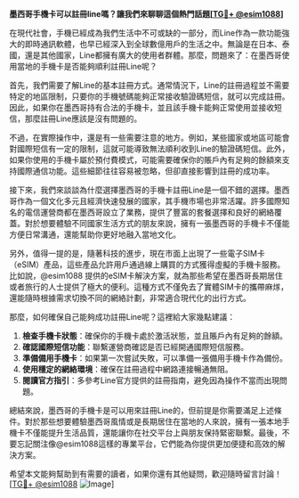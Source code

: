 **墨西哥手機卡可以註冊line嗎？讓我們來聊聊這個熱門話題[[TG💪+ @esim1088](https://t.me/s/esim1088)]**

在現代社會，手機已經成為我們生活中不可或缺的一部分，而Line作為一款功能強大的即時通訊軟體，也早已經深入到全球數億用戶的生活之中。無論是在日本、泰國，還是其他國家，Line都擁有廣大的使用者群體。那麼，問題來了：在墨西哥使用當地的手機卡是否能夠順利註冊Line呢？

首先，我們需要了解Line的基本註冊方式。通常情況下，Line的註冊過程並不需要特定的地區限制，只要你的手機號碼能夠正常接收驗證碼短信，就可以完成註冊。因此，如果你在墨西哥持有合法的手機卡，並且該手機卡能夠正常使用並接收短信，那麼註冊Line應該是沒有問題的。

不過，在實際操作中，還是有一些需要注意的地方。例如，某些國家或地區可能會對國際短信有一定的限制，這就可能導致無法順利收到Line的驗證碼短信。此外，如果你使用的手機卡屬於預付費模式，可能需要確保你的賬戶內有足夠的餘額來支持國際通信功能。這些細節往往容易被忽略，但卻直接影響到註冊的成功率。

接下來，我們來談談為什麼選擇墨西哥的手機卡註冊Line是一個不錯的選擇。墨西哥作為一個文化多元且經濟快速發展的國家，其手機市場也非常活躍。許多國際知名的電信運營商都在墨西哥設立了業務，提供了豐富的套餐選擇和良好的網絡覆蓋。對於想要體驗不同國家生活方式的朋友來說，擁有一張墨西哥的手機卡不僅能方便日常溝通，還能幫助你更好地融入當地文化。

另外，值得一提的是，隨著科技的進步，現在市面上出現了一些電子SIM卡（eSIM）產品，這些產品允許用戶通過線上購買的方式獲得虛擬的手機卡服務。比如說，@esim1088 提供的eSIM卡解決方案，就為那些希望在墨西哥長期居住或者旅行的人士提供了極大的便利。這種方式不僅免去了實體SIM卡的攜帶麻煫，還能隨時根據需求切換不同的網絡計劃，非常適合現代化的出行方式。

那麼，如何確保自己能夠成功註冊Line呢？這裡給大家幾點建議：

1. **檢查手機卡狀態**：確保你的手機卡處於激活狀態，並且賬戶內有足夠的餘額。
2. **確認國際短信功能**：聯繫運營商確認是否已經開通國際短信服務。
3. **準備備用手機卡**：如果第一次嘗試失敗，可以準備一張備用手機卡作為備份。
4. **使用穩定的網絡環境**：確保在註冊過程中網路連接暢通無阻。
5. **閱讀官方指引**：多參考Line官方提供的註冊指南，避免因為操作不當而出現問題。

總結來說，墨西哥的手機卡是可以用來註冊Line的，但前提是你需要滿足上述條件。對於那些想要體驗墨西哥風情或是長期居住在當地的人來說，擁有一張本地手機卡不僅能提升生活品質，還能讓你在社交平台上與朋友保持緊密聯繫。最後，不要忘記關注像@esim1088這樣的專業平台，它們能為你提供更加便捷和高效的解決方案。

希望本文能夠幫助到有需要的讀者，如果你還有其他疑問，歡迎隨時留言討論！[[TG💪+ @esim1088](https://t.me/s/esim1088) ![Image](https://i.postimg.cc/4NQfJmqS/Snipaste-2025-05-13-00-14-12.png)]